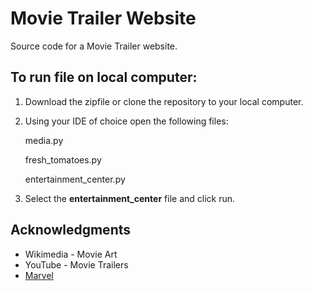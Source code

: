 # Movie Trailer Website 
Source code for a Movie Trailer website.

## To run file on local computer:
1. Download the zipfile or clone the repository to your local computer.
2. Using your IDE of choice open the following files:

   media.py

   fresh_tomatoes.py

   entertainment_center.py

3. Select the **entertainment_center** file and click run.


## Acknowledgments
* Wikimedia - Movie Art
* YouTube - Movie Trailers
* [Marvel](https://Marvel.com)

   



